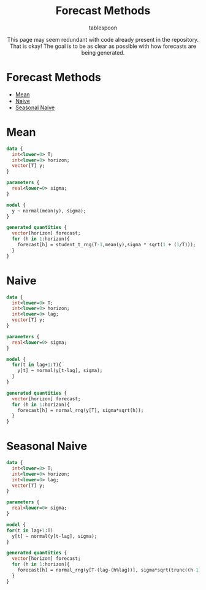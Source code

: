 <h1 align="center">Forecast Methods</h1>

<p align="center"> tablespoon </p>

<p align="center">This page may seem redundant with code already present in the repository. That is okay! The goal is to be as clear as possible with how forecasts are being generated.</p>

# Forecast Methods

* [Mean](#mean)
* [Naive](#naive)
* [Seasonal Naive](#seasonal-naive)

# Mean

```stan
data {
  int<lower=0> T;
  int<lower=0> horizon;
  vector[T] y;
}

parameters {
  real<lower=0> sigma;
}

model {
  y ~ normal(mean(y), sigma);
}

generated quantities {
  vector[horizon] forecast;
  for (h in 1:horizon){
    forecast[h] = student_t_rng(T-1,mean(y),sigma * sqrt(1 + (1/T)));
  }
}
```

# Naive 

```stan
data {
  int<lower=0> T;
  int<lower=0> horizon;
  int<lower=0> lag;
  vector[T] y;
}

parameters {
  real<lower=0> sigma;
}

model {
  for(t in lag+1:T){
    y[t] ~ normal(y[t-lag], sigma);
  }
}

generated quantities {
  vector[horizon] forecast;
  for (h in 1:horizon){
    forecast[h] = normal_rng(y[T], sigma*sqrt(h));
  }
}
```


# Seasonal Naive

```stan
data {
  int<lower=0> T;
  int<lower=0> horizon;
  int<lower=0> lag;
  vector[T] y;
}

parameters {
  real<lower=0> sigma;
}

model {
for(t in lag+1:T)
  y[t] ~ normal(y[t-lag], sigma);
}

generated quantities {
  vector[horizon] forecast;
  for (h in 1:horizon){
    forecast[h] = normal_rng(y[T-(lag-(h%lag))], sigma*sqrt(trunc((h-1)/(lag)) + 1));
  }
}
```
